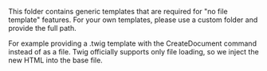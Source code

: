 This folder contains generic templates that are required for "no file template" features. For your own templates, please use a custom folder and provide the full path.

For example providing a .twig template with the CreateDocument command instead of as a file. Twig officially supports only file loading, so we inject the new HTML into the base file.

